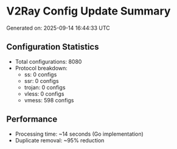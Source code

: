 # V2Ray Config Update Summary
Generated on: 2025-09-14 16:44:33 UTC

## Configuration Statistics
- Total configurations: 8080
- Protocol breakdown:
  - ss: 0 configs
  - ssr: 0 configs
  - trojan: 0 configs
  - vless: 0 configs
  - vmess: 598 configs

## Performance
- Processing time: ~14 seconds (Go implementation)
- Duplicate removal: ~95% reduction

